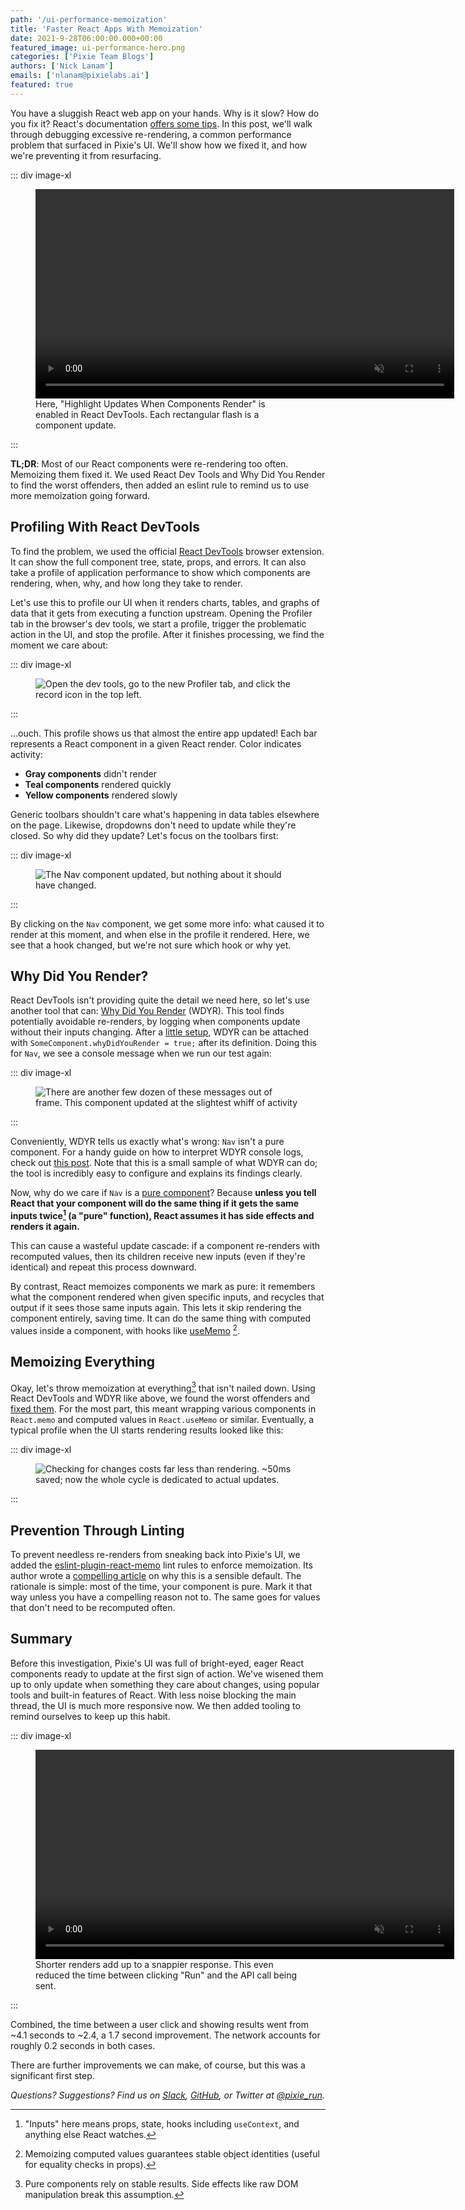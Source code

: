 ```yaml
---
path: '/ui-performance-memoization'
title: 'Faster React Apps With Memoization'
date: 2021-9-28T06:00:00.000+00:00
featured_image: ui-performance-hero.png
categories: ['Pixie Team Blogs']
authors: ['Nick Lanam']
emails: ['nlanam@pixielabs.ai']
featured: true
---
```


You have a sluggish React web app on your hands. Why is it slow? How do you fix it?
React's documentation [offers some tips](https://reactjs.org/docs/optimizing-performance.html).
In this post, we'll walk through debugging excessive re-rendering, a common performance problem that surfaced in Pixie's UI.
We'll show how we fixed it, and how we're preventing it from resurfacing.

::: div image-xl
<figure>
  <video controls muted loop playsinline width="670">
    <source src="performance-comparison.mp4" type="video/mp4" />
  </video>
  <figcaption>
    Here, "Highlight Updates When Components Render" is enabled in React DevTools.
    Each rectangular flash is a component update.
  </figcaption>
</figure>
:::

**TL;DR**: Most of our React components were re-rendering too often. Memoizing them fixed it.
We used React Dev Tools and Why Did You Render to find the worst offenders, then added an eslint rule to remind us to use more memoization going forward.

## Profiling With React DevTools

To find the problem, we used the official [React DevTools](https://reactjs.org/docs/optimizing-performance.html#profiling-components-with-the-devtools-profiler) browser extension.
It can show the full component tree, state, props, and errors.
It can also take a profile of application performance to show which components are rendering, when, why, and how long they take to render.

Let's use this to profile our UI when it renders charts, tables, and graphs of data that it gets from executing a function upstream.
Opening the Profiler tab in the browser's dev tools, we start a profile, trigger the problematic action in the UI, and stop the profile.
After it finishes processing, we find the moment we care about:

::: div image-xl
<figure>
  <img src="before-unfocused-profile.png"  alt="Open the dev tools, go to the new Profiler tab, and click the record icon in the top left." />
</figure>
:::

...ouch. This profile shows us that almost the entire app updated! Each bar represents a React component in a given React render. Color indicates activity:
- **Gray components** didn't render
- **Teal components** rendered quickly
- **Yellow components** rendered slowly

Generic toolbars shouldn't care what's happening in data tables elsewhere on the page.
Likewise, dropdowns don't need to update while they're closed.
So why did they update? Let's focus on the toolbars first:

::: div image-xl
<figure>
  <img src="before-focus-profile.png" alt="The Nav component updated, but nothing about it should have changed." />
</figure>
:::

By clicking on the `Nav` component, we get some more info: what caused it to render at this moment, and when else in the profile it rendered.
Here, we see that a hook changed, but we're not sure which hook or why yet.

## Why Did You Render?

React DevTools isn't providing quite the detail we need here, so let's use another tool that can: [Why Did You Render](https://github.com/welldone-software/why-did-you-render) (WDYR).
This tool finds potentially avoidable re-renders, by logging when components update without their inputs changing.
After a [little setup](https://github.com/pixie-io/pixie/blob/main/src/ui/src/wdyr.js), WDYR can be attached with `SomeComponent.whyDidYouRender = true;` after its definition.
Doing this for `Nav`, we see a console message when we run our test again:

::: div image-xl
<figure>
  <img src="before-wdyr.png" alt="There are another few dozen of these messages out of frame. This component updated at the slightest whiff of activity" />
</figure>
:::

Conveniently, WDYR tells us exactly what's wrong: `Nav` isn't a pure component.
For a handy guide on how to interpret WDYR console logs, check out [this post](https://medium.com/welldone-software/why-did-you-render-mr-big-pure-react-component-part-2-common-fixing-scenarios-667bfdec2e0f).
Note that this is a small sample of what WDYR can do; the tool is incredibly easy to configure and explains its findings clearly.

Now, why do we care if `Nav` is a [pure component](https://reactjs.org/docs/react-api.html#reactpurecomponent)?
Because **unless you tell React that your component will do the same thing if it gets the same inputs twice[^1] (a "pure" function), React assumes it has side effects and renders it again.**

This can cause a wasteful update cascade: if a component re-renders with recomputed values, then its children receive new inputs (even if they're identical) and repeat this process downward.

By contrast, React memoizes components we mark as pure: it remembers what the component rendered when given specific inputs, and recycles that output if it sees those same inputs again.
This lets it skip rendering the component entirely, saving time.
It can do the same thing with computed values inside a component, with hooks like [useMemo](https://reactjs.org/docs/hooks-reference.html#usememo) [^2].

## Memoizing Everything

Okay, let's throw memoization at everything[^3] that isn't nailed down.
Using React DevTools and WDYR like above, we found the worst offenders and [fixed them](https://github.com/search?o=desc&q=author%3ANickLanam+repo%3Apixie-io%2Fpixie+%22%5D+Memoize%22+OR+%22rerenders%22&s=committer-date&type=Commits).
For the most part, this meant wrapping various components in `React.memo` and computed values in `React.useMemo` or similar.
Eventually, a typical profile when the UI starts rendering results looked like this:

::: div image-xl
<figure>
  <img src="after-profile.png" alt="Checking for changes costs far less than rendering. ~50ms saved; now the whole cycle is dedicated to actual updates." />
</figure>
:::

## Prevention Through Linting

To prevent needless re-renders from sneaking back into Pixie's UI, we added the [eslint-plugin-react-memo](https://github.com/steadicat/eslint-plugin-react-memo) lint rules to enforce memoization.
Its author wrote a [compelling article](https://attardi.org/why-we-memo-all-the-things/) on why this is a sensible default.
The rationale is simple: most of the time, your component is pure.
Mark it that way unless you have a compelling reason not to.
The same goes for values that don't need to be recomputed often.

## Summary

Before this investigation, Pixie's UI was full of bright-eyed, eager React components ready to update at the first sign of action.
We've wisened them up to only update when something they care about changes, using popular tools and built-in features of React.
With less noise blocking the main thread, the UI is much more responsive now.
We then added tooling to remind ourselves to keep up this habit.

::: div image-xl
<figure>
  <video controls muted loop playsinline width="670">
    <source src="performance-comparison.mp4" type="video/mp4" />
  </video>
  <figcaption>
    Shorter renders add up to a snappier response.
    This even reduced the time between clicking "Run" and the API call being sent.
  </figcaption>
</figure>
:::

Combined, the time between a user click and showing results went from ~4.1 seconds to ~2.4, a 1.7 second improvement.
The network accounts for roughly 0.2 seconds in both cases.

There are further improvements we can make, of course, but this was a significant first step.

[^1]: "Inputs" here means props, state, hooks including `useContext`, and anything else React watches.
[^2]: Memoizing computed values guarantees stable object identities (useful for equality checks in props).
[^3]: Pure components rely on stable results. Side effects like raw DOM manipulation break this assumption.

_Questions? Suggestions? Find us on [Slack](https://slackin.px.dev/), [GitHub](https://github.com/pixie-io/pixie/blob/main/CONTRIBUTING.md), or Twitter at [@pixie_run](https://twitter.com/pixie_run)._
